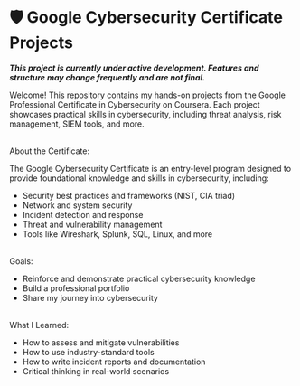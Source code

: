 # 🛡️ Google Cybersecurity Certificate Projects

***This project is currently under active development. Features and structure may change frequently and are not final.***

Welcome! This repository contains my hands-on projects from the Google Professional Certificate in Cybersecurity on Coursera. Each project showcases practical skills in cybersecurity, including threat analysis, risk management, SIEM tools, and more.

<br>
About the Certificate:

The Google Cybersecurity Certificate is an entry-level program designed to provide foundational knowledge and skills in cybersecurity, including:
- Security best practices and frameworks (NIST, CIA triad)
- Network and system security
- Incident detection and response
- Threat and vulnerability management
- Tools like Wireshark, Splunk, SQL, Linux, and more

<br>
Goals:

- Reinforce and demonstrate practical cybersecurity knowledge
- Build a professional portfolio
- Share my journey into cybersecurity

<br>
What I Learned:

- How to assess and mitigate vulnerabilities
- How to use industry-standard tools
- How to write incident reports and documentation
- Critical thinking in real-world scenarios
